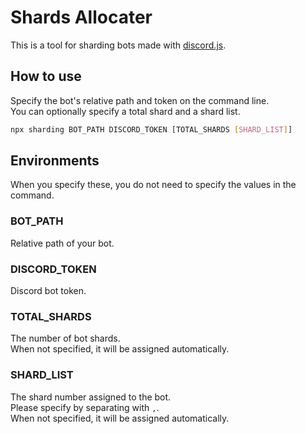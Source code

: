 # Shards Allocater
This is a tool for sharding bots made with [discord.js](https://github.com/discordjs/discord.js).  

## How to use
Specify the bot's relative path and token on the command line.  
You can optionally specify a total shard and a shard list.  

```sh
npx sharding BOT_PATH DISCORD_TOKEN [TOTAL_SHARDS [SHARD_LIST]]
```

## Environments
When you specify these, you do not need to specify the values in the command.  

### BOT_PATH
Relative path of your bot.  

### DISCORD_TOKEN
Discord bot token.  

### TOTAL_SHARDS
The number of bot shards.  
When not specified, it will be assigned automatically.  

### SHARD_LIST
The shard number assigned to the bot.  
Please specify by separating with `,`.  
When not specified, it will be assigned automatically.  
